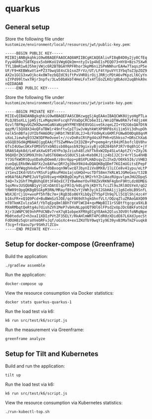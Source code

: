 # quarkus

## General setup

Store the following file under `kustomize/environment/local/resources/jwt/public-key.pem`:

```text
-----BEGIN PUBLIC KEY-----
MIIBIjANBgkqhkiG9w0BAQEFAAOCAQ8AMIIBCgKCAQEAlivFI8qB4D0y2jy0CfEq
Fyy46R0o7S8TKpsx5xbHKoU1VWg6QkQm+ntyIv1p4kE1sPEQO73+HY8+Bzs75XwR
TYL1BmR1w8J5hmjVWjc6R2BTBGAYRPFRhor3kpM6ni2SPmNNhurEAHw7TaqszP5e
UF/F9+KEBWkwVta+PZ37bwqSE4sCb1soZFrVz/UT/LF4tYpuVYt3YbqToZ3pZOZ9
AX2o1GCG3xwOjkc4x0W7ezbQZdC9iftPxVHR8irOijJRRjcPDtA6vPKpzLl6CyYn
sIYPd99ltwxTHjr3npfv/3Lw50bAkbT4HeLFxTx4flEoZLKO/g0bAoV2uqBhkA9x
nQIDAQAB
-----END PUBLIC KEY-----
```

Store the following file under `kustomize/environment/local/resources/jwt/private-key.pem`:

```text
-----BEGIN PRIVATE KEY-----
MIIEvQIBADANBgkqhkiG9w0BAQEFAASCBKcwggSjAgEAAoIBAQCWK8UjyoHgPTLa
PLQJ8SoXLLjpHSjtLxMqmzHnFscqhTVVaDpCRCb6e3Ii/WniQTWw8RA7vf4djz4H
OzvlfBFNgvUGZHXDwnmGaNVaNzpHYFMEYBhE8VGGiveSkzqeLZI+Y02G6sQAfDtN
qqzM/l5QX8X34oQFaTBW1r49nftvCpITiwJvWyhkWtXP9RP8sXi1im5Vi3dhupOh
nelk5n0BfajUYIbfHA6ORzjHRbt7NtBl0L2J+0/FUdHyKs6KMlFGNw8O0Dq88qnM
uXoLJiewhg9332W3DFMeOveel+//cvDnRsCRtPgd4sXFPHh+UShkso7+DRsChXa6
oGGQD3GdAgMBAAECggEAAjfTSZwMHwvIXIDZB+yP+pemg4ryt84iMlbofclQV8hv
6TsI4UGwcbKxFOM5VSYxbNOisb80qasb929gixsyBjsQ8284bhPJR7r0q8h1C+jY
URA6S4pk8d/LmFakXwG9Tz6YPo3pJziuh48lzkFTk0xW2Dp4SLwtAptZY/+ZXyJ6
96QXDrZKSSM99Jh9s7a0ST66WoxSS0UC51ak+Keb0KJ1jz4bIJ2C3r4rYlSu4hHB
Y73GfkWORtQuyUDa9yDOem0/z0nr6pp+pBSXPLHADsqvZiIhxD/O0Xk5I6/zVHB3
zuoQqLERk0WvA8FXz2o8AYwcQRY2g30eX9kU4uDQAQKBgQDmf7KGImUGitsEPepF
KH5yLWYWqghHx6wfV+fdbBxoqn9WlwcQ7JbynIiVx8MX8/1lLCCe8v41ypu/eLtP
iY1ev2IKdrUStvYRSsFigRkuPHUo1ajsGHQd+ucTDf58mn7kRLW1JGMeGxo/t32B
m96Af6AiPWPEJuVfgGV0iwg+HQKBgQCmyPzL9M2rhYZn1AozRUguvlpmJHU2DpqS
34Q+7x2Ghf7MgBUhqE0t3FAOxEC7IYBwHmeYOvFR8ZkVRKNF4gbnF9RtLdz0DMEG
5qsMnvJUSQbNB1yVjUCnDAtElqiFRlQ/k0LgYkjKDY7LfciZl9uJRl0OSYeX/qG2
tRW09tOpgQKBgBSGkpM3RN/MRayfBtmZvYjVWh3yjkI2GbHA1jj1g6IebLB9SnfL
WbXJErCj1U+wvoPf5hfBc7m+jRgD3Eo86YXibQyZfY5pFIh9q7Ll5CQl5hj4zc4Y
b16sFR+xQ1Q9Pcd+BuBWmSz5JOE/qcF869dthgkGhnfVLt/OQzqZluZRAoGAXQ09
nT0TkmKIvlza5Af/YbTqEpq8mlBDhTYXPlWCD4+qvMWpBII1rSSBtftgcgca9XLB
MXmRMbqtQeRtg4u7dishZVh1MeP7vbHsNLppUQT9Ol6lFPsd2xUpJDc6BkFat62d
Xjr3iWNPC9E9nhPPdCNBv7reX7q81obpeXFMXgECgYEAmk2Qlus3OV0tfoNRqNpe
Mb0teduf2+h3xaI1XDIzPVtZF35ELY/RkAHlmWRT4PCdR0zXDidE67L6XdJyecSt
FdOUH8z5qUraVVebRFvJqf/oGsXc4+ex1ZKUTbY0wqY1y9E39yvB3MaTmZFuuqk8
f3cg+fr8aou7pr9SHhJlZCU=
-----END PRIVATE KEY-----
```

## Setup for docker-compose (Greenframe)

Build the application:

```shell
./gradlew assemble
```

Run the application:

```shell
docker-compose up
```

View the resource consumption via Docker statistics:

```shell
docker stats quarkus-quarkus-1
```

Run the load test via k6:

```shell
k6 run src/test/k6/script.js
```

Run the measurement via Greenframe:

```shell
greenframe analyze
```

## Setup for Tilt and Kubernetes

Build and run the application:

```shell
tilt up
```

Run the load test via k6:

```shell
k6 run src/test/k6/script.js
```

View the resource consumption via Kubernetes statistics:

```shell
./run-kubectl-top.sh
```
